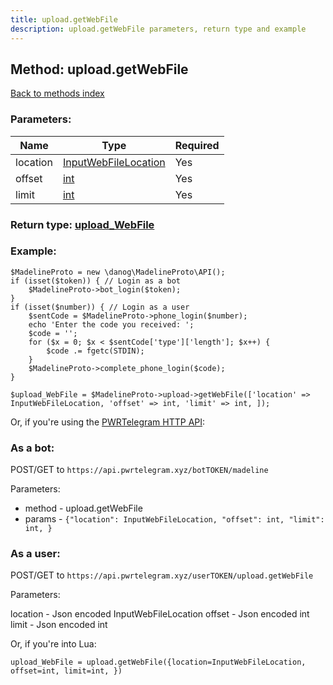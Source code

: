 ```yaml
---
title: upload.getWebFile
description: upload.getWebFile parameters, return type and example
---
```

## Method: upload.getWebFile  
[Back to methods index](index.md)


### Parameters:

| Name     |    Type       | Required |
|----------|---------------|----------|
|location|[InputWebFileLocation](../types/InputWebFileLocation.md) | Yes|
|offset|[int](../types/int.md) | Yes|
|limit|[int](../types/int.md) | Yes|


### Return type: [upload\_WebFile](../types/upload_WebFile.md)

### Example:


```
$MadelineProto = new \danog\MadelineProto\API();
if (isset($token)) { // Login as a bot
    $MadelineProto->bot_login($token);
}
if (isset($number)) { // Login as a user
    $sentCode = $MadelineProto->phone_login($number);
    echo 'Enter the code you received: ';
    $code = '';
    for ($x = 0; $x < $sentCode['type']['length']; $x++) {
        $code .= fgetc(STDIN);
    }
    $MadelineProto->complete_phone_login($code);
}

$upload_WebFile = $MadelineProto->upload->getWebFile(['location' => InputWebFileLocation, 'offset' => int, 'limit' => int, ]);
```

Or, if you're using the [PWRTelegram HTTP API](https://pwrtelegram.xyz):

### As a bot:

POST/GET to `https://api.pwrtelegram.xyz/botTOKEN/madeline`

Parameters:

* method - upload.getWebFile
* params - `{"location": InputWebFileLocation, "offset": int, "limit": int, }`



### As a user:

POST/GET to `https://api.pwrtelegram.xyz/userTOKEN/upload.getWebFile`

Parameters:

location - Json encoded InputWebFileLocation
offset - Json encoded int
limit - Json encoded int



Or, if you're into Lua:

```
upload_WebFile = upload.getWebFile({location=InputWebFileLocation, offset=int, limit=int, })
```

